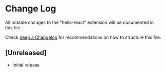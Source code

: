 # Change Log

All notable changes to the "hello-react" extension will be documented in this file.

Check [Keep a Changelog](http://keepachangelog.com/) for recommendations on how to structure this file.

## [Unreleased]

- Initial release
